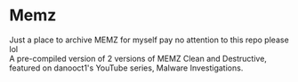 # Memz
Just a place to archive MEMZ for myself pay no attention to this repo please lol                         
 A pre-compiled version of 2 versions of MEMZ Clean and Destructive, featured on danooct1's YouTube series, Malware Investigations. 
